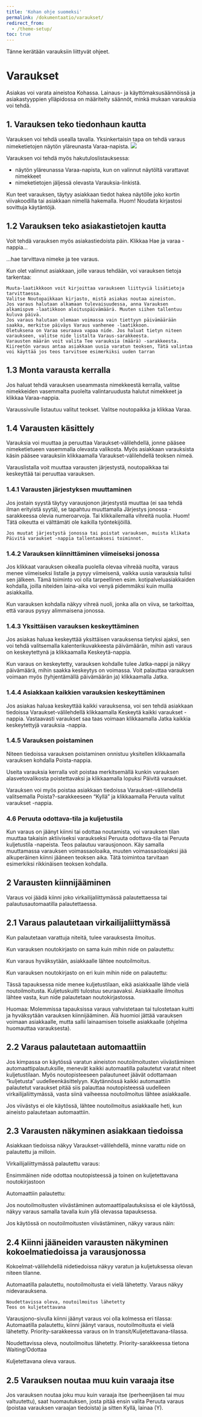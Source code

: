 ```yaml
---
title: 'Kohan ohje suomeksi'
permalink: /dokumentaatio/varaukset/
redirect_from:
  - /theme-setup/
toc: true
---
```

Tänne kerätään varauksiin liittyvät ohjeet.
# Varaukset

Asiakas voi varata aineistoa Kohassa. Lainaus- ja käyttömaksusäännöissä ja asiakastyyppien ylläpidossa on määritelty säännöt, minkä mukaan varauksia voi tehdä.
## 1. Varauksen teko tiedonhaun kautta

Varauksen voi tehdä usealla tavalla. Yksinkertaisin tapa on tehdä varaus nimeketietojen näytön yläreunasta Varaa-napista.
![](/assets/files/docs/Lainaus/Varaus_1.PNG)

Varauksen voi tehdä myös hakutuloslistauksessa:
  - näytön yläreunassa Varaa-napista, kun on valinnut näytöltä varattavat nimekkeet
  - nimeketietojen jäljessä olevasta Varauksia-linkistä.

Kun teet varauksen, täytyy asiakkaan tiedot hakea näytölle joko kortin viivakoodilla tai asiakkaan nimellä hakemalla. Huom! Noudata kirjastosi sovittuja käytäntöjä.

## 1.2 Varauksen teko asiakastietojen kautta

Voit tehdä varauksen myös asiakastiedoista päin. Klikkaa Hae ja varaa -nappia…

…hae tarvittava nimeke ja tee varaus.

Kun olet valinnut asiakkaan, jolle varaus tehdään, voi varauksen tietoja tarkentaa:

    Muuta-laatikkkoon voit kirjoittaa varaukseen liittyviä lisätietoja tarvittaessa.
    Valitse Noutopaikkaan kirjasto, mistä asiakas noutaa aineiston.
    Jos varaus halutaan alkamaan tulevaisuudessa, anna Varauksen alkamispvm -laatikkoon aloituspäivämäärä. Muuten siihen tallentuu kuluva päivä.
    Jos varaus halutaan olemaan voimassa vain tiettyyn päivämäärään saakka, merkitse päiväys Varaus vanhenee -laatikkoon.
    Oletuksena on Varaa seuraava vapaa nide. Jos haluat tietyn niteen varaukseen, valitse nide listalta Varaus-sarakkeesta.
    Varausten määrän voit valita Tee varauksia (määrä) -sarakkeesta.
    Kiireetön varaus antaa asiakkaan uusia varatun teoksen, Tätä valintaa voi käyttää jos teos tarvitsee esimerkiksi uuden tarran

## 1.3 Monta varausta kerralla

Jos haluat tehdä varauksen useammasta nimekkeestä kerralla, valitse nimekkeiden vasemmalta puolelta valintaruudusta halutut nimekkeet ja klikkaa Varaa-nappia.

Varaussivulle listautuu valitut teokset. Valitse noutopaikka ja klikkaa Varaa.

## 1.4 Varausten käsittely

Varauksia voi muuttaa ja peruuttaa Varaukset-välilehdellä, jonne pääsee nimeketietueen vasemmalla olevasta valikosta. Myös asiakkaan varauksista käsin pääsee varauksiin klikkaamalla Varaukset-välilehdellä teoksen nimeä.

Varauslistalla voit muuttaa varausten järjestystä, noutopaikkaa tai keskeyttää tai peruuttaa varauksen.

### 1.4.1 Varausten järjestyksen muuttaminen

Jos jostain syystä täytyy varausjonon järjestystä muuttaa (ei saa tehdä ilman erityistä syytä), se tapahtuu muuttamalla Järjestys jonossa -sarakkeessa olevia numeroarvoja. Tai klikkailemalla vihreitä nuolia. Huom! Tätä oikeutta ei välttämäti ole kaikilla työntekijöillä.

    Jos muutat järjestystä jonossa tai poistat varauksen, muista klikata Päivitä varaukset -nappia tallentaaksesi toiminnot.

### 1.4.2 Varauksen kiinnittäminen viimeiseksi jonossa

Jos klikkaat varauksen oikealla puolella olevaa vihreää nuolta, varaus menee viimeiseksi listalle ja pysyy viimeisenä, vaikka uusia varauksia tulisi sen jälkeen. Tämä toiminto voi olla tarpeellinen esim. kotipalveluasiakkaiden kohdalla, joilla niteiden laina-aika voi venyä pidemmäksi kuin muilla asiakkailla.

Kun varauksen kohdalla näkyy vihreä nuoli, jonka alla on viiva, se tarkoittaa, että varaus pysyy alimmaisena jonossa.

### 1.4.3 Yksittäisen varauksen keskeyttäminen

Jos asiakas haluaa keskeyttää yksittäisen varauksensa tietyksi ajaksi, sen voi tehdä valitsemalla kalenterikuvakkeesta päivämäärän, mihin asti varaus on keskeytettynä ja klikkaamalla Keskeytä-nappia.

Kun varaus on keskeytetty, varauksen kohdalle tulee Jatka-nappi ja näkyy päivämäärä, mihin saakka keskeytys on voimassa. Voit palauttaa varauksen voimaan myös (tyhjentämällä päivämäärän ja) klikkaamalla Jatka.

### 1.4.4 Asiakkaan kaikkien varauksien keskeyttäminen

Jos asiakas haluaa keskeyttää kaikki varauksensa, voi sen tehdä asiakkaan tiedoissa Varaukset-välilehdellä klikkaamalla Keskeytä kaikki varaukset -nappia. Vastaavasti varaukset saa taas voimaan klikkaamalla Jatka kaikkia keskeytettyjä varauksia -nappia.

### 1.4.5 Varauksen poistaminen

Niteen tiedoissa varauksen poistaminen onnistuu yksitellen klikkaamalla varauksen kohdalla Poista-nappia.

Useita varauksia kerralla voit poistaa merkitsemällä kunkin varauksen alasvetovalikosta poistettavaksi ja klikkaamalla lopuksi Päivitä varaukset.

Varauksen voi myös poistaa asiakkaan tiedoissa Varaukset-välilehdellä valitsemalla Poista?-sarakkeeseen “Kyllä” ja klikkaamalla Peruuta valitut varaukset -nappia.

### 4.6 Peruuta odottava-tila ja kuljetustila

Kun varaus on jäänyt kiinni tai odottaa noutamista, voi varauksen tilan muuttaa takaisin aktiiviseksi varaukseksi Peruuta odottava-tila tai Peruuta kuljetustila -napeista. Teos palautuu varausjonoon. Käy samalla muuttamassa varauksen voimassaoloaika, muuten voimassaoloajaksi jää alkuperäinen kiinni jääneen teoksen aika. Tätä toimintoa tarvitaan esimerkiksi rikkinäisen teoksen kohdalla.

## 2 Varausten kiinnijääminen

Varaus voi jäädä kiinni joko virkailijaliittymässä palautettaessa tai palautusautomaatilla palautettaessa.
## 2.1 Varaus palautetaan virkailijaliittymässä

Kun palautetaan varattuja niteitä, tulee varauksesta ilmoitus.

Kun varauksen noutokirjasto on sama kuin mihin nide on palautettu:

Kun varaus hyväksytään, asiakkaalle lähtee noutoilmoitus.

Kun varauksen noutokirjasto on eri kuin mihin nide on palautettu:

Tässä tapauksessa nide menee kuljetustilaan, eikä asiakkaalle lähde vielä noutoilmoitusta. Kuljetuskuitti tulostuu seuraavaksi. Asiakkaalle ilmoitus lähtee vasta, kun nide palautetaan noutokirjastossa.

Huomaa: Molemmissa tapauksissa varaus vahvistetaan tai tulostetaan kuitti ja hyväksytään varauksen kiinnijääminen. Älä huomioi jättää varauksen voimaan asiakkaalle, mutta sallii lainaamisen toiselle asiakkaalle (ohjelma huomauttaa varauksesta).
## 2.2 Varaus palautetaan automaattiin

Jos kimpassa on käytössä varatun aineiston noutoilmoitusten viivästäminen automaattipalautuksille, menevät kaikki automaatilla palautetut varatut niteet kuljetustilaan. Myös noutopisteeseen palautuneet jäävät odottamaan “kuljetusta” uudelleenkäsittelyyn. Käytännössä kaikki automaattiin palautetut varaukset pitää siis palauttaa noutopisteessä uudelleen virkailijaliittymässä, vasta siinä vaiheessa noutoilmoitus lähtee asiakkaalle.

Jos viivästys ei ole käytössä, lähtee noutoilmoitus asiakkaalle heti, kun aineisto palautetaan automaattiin.
## 2.3 Varausten näkyminen asiakkaan tiedoissa

Asiakkaan tiedoissa näkyy Varaukset-välilehdellä, minne varattu nide on palautettu ja milloin.

Virkailijaliittymässä palautettu varaus:

Ensimmäinen nide odottaa noutopisteessä ja toinen on kuljetettavana noutokirjastoon

Automaattiin palautettu:

Jos noutoilmoitusten viivästäminen automaattipalautuksissa ei ole käytössä, näkyy varaus samalla tavalla kuin yllä olevassa tapauksessa.

Jos käytössä on noutoilmoitusten viivästäminen, näkyy varaus näin:

## 2.4 Kiinni jääneiden varausten näkyminen kokoelmatiedoissa ja varausjonossa

Kokoelmat-välilehdellä nidetiedoissa näkyy varatun ja kuljetuksessa olevan niteen tilanne.

Automaatilla palautettu, noutoilmoitusta ei vielä lähetetty. Varaus näkyy nidevarauksena.

    Noudettavissa oleva, noutoilmoitus lähetetty
    Teos on kuljetettavana

Varausjono-sivulla kiinni jäänyt varaus voi olla kolmessa eri tilassa: Automaatilla palautettu, kiinni jäänyt varaus, noutoilmoitusta ei vielä lähetetty. Priority-sarakkeessa varaus on In transit/Kuljetettavana-tilassa.

Noudettavissa oleva, noutoilmoitus lähetetty. Priority-sarakkeessa tietona Waiting/Odottaa

Kuljetettavana oleva varaus.

## 2.5 Varauksen noutaa muu kuin varaaja itse

Jos varauksen noutaa joku muu kuin varaaja itse (perheenjäsen tai muu valtuutettu), saat huomautuksen, josta pitää ensin valita Peruuta varaus (poistaa varauksen varaajan tiedoista) ja sitten Kyllä, lainaa (Y).

